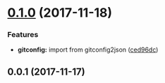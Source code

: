 <a name="0.1.0"></a>
# [0.1.0](https://github.com/packsaddle/rust-gitconfig/compare/v0.0.1...v0.1.0) (2017-11-18)


### Features

* **gitconfig:** import from gitconfig2json ([ced96dc](https://github.com/packsaddle/rust-gitconfig/commit/ced96dc))



<a name="0.0.1"></a>
## 0.0.1 (2017-11-17)
